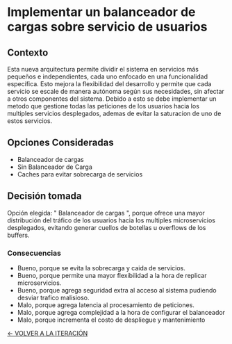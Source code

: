 # Implementar un balanceador de cargas sobre servicio de usuarios

## Contexto

Esta nueva arquitectura permite dividir el sistema en servicios más pequeños e independientes, cada uno enfocado en una funcionalidad específica. Esto mejora la flexibilidad del desarrollo y permite que cada servicio se escale de manera autónoma según sus necesidades, sin afectar a otros componentes del sistema. Debido a esto se debe implementar un metodo que gestione todas las peticiones de los usuarios hacia los multiples servicios desplegados, ademas de evitar la saturacion de uno de estos servicios.

## Opciones Consideradas

* Balanceador de cargas
* Sin Balanceador de Carga
* Caches para evitar sobrecarga de servicios


## Decisión tomada

Opción elegida: " Balanceador de cargas ", porque ofrece una mayor distribución del tráfico de los usuarios hacia los multiples microservicios desplegados, evitando generar cuellos de botellas u overflows de los buffers.

### Consecuencias

* Bueno, porque se evita la sobrecarga y caida de servicios.
* Bueno, porque permite una mayor flexibilidad a la hora de replicar microservicios.
* Bueno, porque agrega seguridad extra al acceso al sistema pudiendo desviar trafico malisioso.
* Malo, porque agrega latencia al procesamiento de peticiones.
* Malo, porque agrega complejidad a la hora de configurar el balanceador
* Malo, porque incrementa el costo de despliegue y mantenimiento

[<- VOLVER A LA ITERACIÓN](/docs/iteraciones/iteracion-3.md)